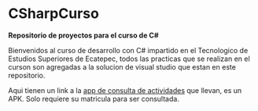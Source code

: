 # CSharpCurso
**Repositorio de proyectos para el curso de C#**

Bienvenidos al curso de desarrollo con C# impartido en el Tecnologico de Estudios Superiores de Ecatepec, todos las practicas
que se realizan en el curson son agregadas a la solucion de visual studio que estan en este repositorio.

Aqui tienen un link a la [app de consulta de actividades](https://drive.google.com/open?id=0BwEEesa5c9fKeHNFSG5hQW42S0k) que llevan, es un
APK. Solo requiere su matricula para ser consultada.
